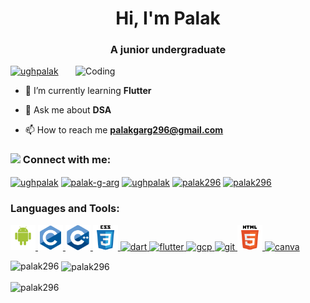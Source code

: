 <h1 align="center">Hi, I'm Palak  </h1>
<h3 align="center">A junior undergraduate </h3>

<img align="right" alt="Coding" width="400" src="https://cdn.dribbble.com/users/966681/screenshots/2896143/media/a9fd79b1391ff77fccecb124c5430eb1.gif">

<p align="left"> <a href="https://twitter.com/ughpalak" target="blank"><img src="https://img.shields.io/twitter/follow/ughpalak?logo=twitter&style=for-the-badge" alt="ughpalak" /></a> </p>

- 🌱 I’m currently learning **Flutter**

- 💬 Ask me about **DSA**

- 📫 How to reach me **palakgarg296@gmail.com**

<h3 align="left"><img src="https://github.com/rajput2107/rajput2107/blob/master/Assets/Handshake.gif" height="33px" /> Connect with me: </p></h3>
<p align="left">
<a href="https://twitter.com/ughpalak" target="blank"><img align="center" src="https://raw.githubusercontent.com/rahuldkjain/github-profile-readme-generator/master/src/images/icons/Social/twitter.svg" alt="ughpalak" height="30" width="40" /></a>
<a href="https://linkedin.com/in/palak-g-arg" target="blank"><img align="center" src="https://raw.githubusercontent.com/rahuldkjain/github-profile-readme-generator/master/src/images/icons/Social/linked-in-alt.svg" alt="palak-g-arg" height="30" width="40" /></a>
<a href="https://instagram.com/ughpalak" target="blank"><img align="center" src="https://raw.githubusercontent.com/rahuldkjain/github-profile-readme-generator/master/src/images/icons/Social/instagram.svg" alt="ughpalak" height="30" width="40" /></a>
<a href="https://www.leetcode.com/palak296" target="blank"><img align="center" src="https://raw.githubusercontent.com/rahuldkjain/github-profile-readme-generator/master/src/images/icons/Social/leet-code.svg" alt="palak296" height="30" width="40" /></a>
<a href="https://auth.geeksforgeeks.org/user/palak296" target="blank"><img align="center" src="https://raw.githubusercontent.com/rahuldkjain/github-profile-readme-generator/master/src/images/icons/Social/geeks-for-geeks.svg" alt="palak296" height="30" width="40" /></a>
</p>

<h3 align="left"> Languages and Tools:  </h3>
<p align="left">
<p align="left"> <a href="https://developer.android.com" target="_blank"> <img src="https://raw.githubusercontent.com/devicons/devicon/master/icons/android/android-original-wordmark.svg" alt="android" width="40" height="40"/> </a> <a href="https://www.cprogramming.com/" target="_blank"> <img src="https://raw.githubusercontent.com/devicons/devicon/master/icons/c/c-original.svg" alt="c" width="40" height="40"/> </a> <a href="https://www.w3schools.com/cpp/" target="_blank"> <img src="https://raw.githubusercontent.com/devicons/devicon/master/icons/cplusplus/cplusplus-original.svg" alt="cplusplus" width="40" height="40"/> </a> <a href="https://www.w3schools.com/css/" target="_blank"> <img src="https://raw.githubusercontent.com/devicons/devicon/master/icons/css3/css3-original-wordmark.svg" alt="css3" width="40" height="40"/> </a> <a href="https://dart.dev" target="_blank"> <img src="https://www.vectorlogo.zone/logos/dartlang/dartlang-icon.svg" alt="dart" width="40" height="40"/> </a> <a href="https://flutter.dev" target="_blank"> <img src="https://www.vectorlogo.zone/logos/flutterio/flutterio-icon.svg" alt="flutter" width="40" height="40"/> </a> <a href="https://cloud.google.com" target="_blank"> <img src="https://www.vectorlogo.zone/logos/google_cloud/google_cloud-icon.svg" alt="gcp" width="40" height="40"/> </a> <a href="https://git-scm.com/" target="_blank"> <img src="https://www.vectorlogo.zone/logos/git-scm/git-scm-icon.svg" alt="git" width="40" height="40"/> </a> <a href="https://www.w3.org/html/" target="_blank"> <img src="https://raw.githubusercontent.com/devicons/devicon/master/icons/html5/html5-original-wordmark.svg" alt="html5" width="40" height="40"/> </a>
<a target="_blank" rel="noopener noreferrer" href="https://github.com/pritmanvar/pritmanvar/blob/main/tools/canva.png?raw=true"><img src="https://github.com/pritmanvar/pritmanvar/raw/main/tools/canva.png?raw=true" alt="canva" width="40" height="40" style="max-width:100%;"></a></p>

<p><img align="left" src="https://github-readme-stats.vercel.app/api/top-langs?username=palak296&show_icons=true&locale=en&layout=compact" alt="palak296" /></p>

<p>&nbsp;<img align="center" src="https://github-readme-stats.vercel.app/api?username=palak296&show_icons=true&locale=en" alt="palak296" /></p>

<p><img align="center" src="https://github-readme-streak-stats.herokuapp.com/?user=palak296&" alt="palak296" /></p>
